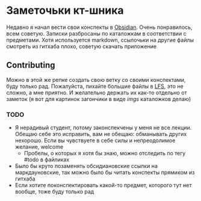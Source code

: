 # Заметочьки кт-шника

Недавно я начал вести свои конспекты в [Obsidian](https://obsidian.md/). Очень понравилось, всем советую. Записки разбросаны по каталожкам в соответствии с предметами. Хотя используется markdown, ссылочьки на другие файлы смотреть из гитхаба плохо, советую скачать приложение

## Contributing

Можно в этой же репке создать свою ветку со своими конспектами, буду только рад. Пожалуйста, пихайте большие файлы в [LFS](https://git-lfs.github.com/), это не сложно, а мне приятно. И желательно держать их как-то отдельно от заметок (я вот для картинок загончики в виде _imgs_ каталожков делаю)

### TODO
* Я нерадивый студент, потому законспекчены у меня не все лекции. Обещаю себе это исправить, вам не обещаю: обманывать других нехорошо. Если вы чувствуете в себе силы и непреодолимое желание, welcome
	* Пробелы, о которых я хотя бы знаю, можно отследить по тегу #todo в файликах
* Было бы круто позаменять обсидиановские ссылки на маркдауновские, так можно было бы читать конспекты прямиком из гитхаба
* Если хотите поконспектировать какой-то предмет, которого тут нет вообще, тоже буду только рад